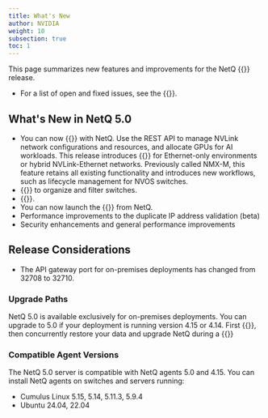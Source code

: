 ```yaml
---
title: What's New
author: NVIDIA
weight: 10
subsection: true
toc: 1
---
```


This page summarizes new features and improvements for the NetQ {{<version>}} release. 

- For a list of open and fixed issues, see the {{<link title="NVIDIA NetQ 5.0 Release Notes" text="release notes">}}.

## What's New in NetQ 5.0

- You can now {{<link title="NVLink Management" text="monitor NVLink deployments">}} with NetQ. Use the REST API to manage NVLink network configurations and resources, and allocate GPUs for AI workloads. This release introduces {{<link title="Install the NetQ System" text="new deployment options">}} for Ethernet-only environments or hybrid NVLink-Ethernet networks. Previously called NMX-M, this feature retains all existing functionality and introduces new workflows, such as lifecycle management for NVOS switches.
- {{<link title="Switch Inventory/#create-and-assign-switch-labels" text="Create and apply custom labels">}} to organize and filter switches.
- {{<link title="Integrate NetQ with Grafana/#collect-slurm-telemetry" text="View Slurm data in Grafana">}}.
- You can now launch the {{<link title="Cable Validations" text="cable validation tool">}} from NetQ.
- Performance improvements to the duplicate IP address validation (beta)
- Security enhancements and general performance improvements


## Release Considerations

- The API gateway port for on-premises deployments has changed from 32708 to 32710.

### Upgrade Paths

NetQ 5.0 is available exclusively for on-premises deployments. You can upgrade to 5.0 if your deployment is running version 4.15 or 4.14. First {{<link title="Back Up and Restore NetQ" text="back up your NetQ data">}}, then concurrently restore your data and upgrade NetQ during a {{<link title="Install the NetQ System" text="new NetQ 5.0 installation">}}


### Compatible Agent Versions

The NetQ 5.0 server is compatible with NetQ agents 5.0 and 4.15. You can install NetQ agents on switches and servers running:

- Cumulus Linux 5.15, 5.14, 5.11.3, 5.9.4
- Ubuntu 24.04, 22.04